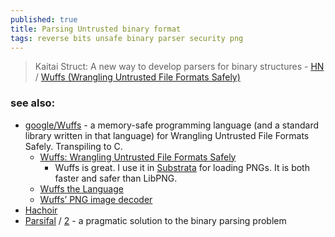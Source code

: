 ```yaml
---
published: true
title: Parsing Untrusted binary format
tags: reverse bits unsafe binary parser security png
---
```

> Kaitai Struct: A new way to develop parsers for binary structures - [HN](https://news.ycombinator.com/item?id=30715406) / [Wuffs (Wrangling Untrusted File Formats Safely)](https://github.com/google/wuffs)


### see also:
- [google/Wuffs](https://github.com/google/wuffs) - a memory-safe programming language (and a standard library written in that language) for Wrangling Untrusted File Formats Safely. Transpiling to C.
	- [Wuffs: Wrangling Untrusted File Formats Safely](https://news.ycombinator.com/item?id=40378433)
    	- Wuffs is great. I use it in [Substrata](https://substrata.info/) [](https://news.ycombinator.com/item?id=40395593) for loading PNGs. It is both faster and safer than LibPNG.
	- [Wuffs the Language](https://news.ycombinator.com/item?id=26731305)
	- [Wuffs’ PNG image decoder](https://news.ycombinator.com/item?id=26714831)
- [Hachoir](https://hachoir.readthedocs.io/en/latest/)
- [Parsifal](https://www.ieee-security.org/TC/SPW2014/papers/5103a191.PDF) / [2](https://www.sstic.org/media/SSTIC2013/SSTIC-actes/parsifal/SSTIC2013-Slides-parsifal-levillain.pdf) - a pragmatic solution to the binary parsing
problem
